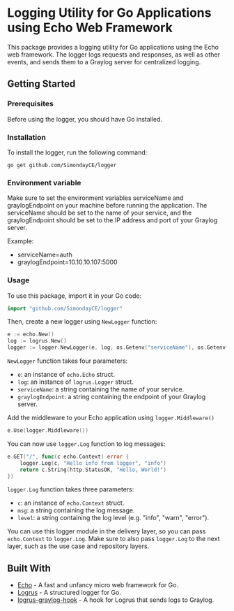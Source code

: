 # Logging Utility for Go Applications using Echo Web Framework

This package provides a logging utility for Go applications using the Echo web framework. The logger logs requests and responses, as well as other events, and sends them to a Graylog server for centralized logging.

## Getting Started
### Prerequisites
Before using the logger, you should have Go installed.

### Installation
To install the logger, run the following command:

```shell
go get github.com/SimondayCE/logger
```

### Environment variable
Make sure to set the environment variables serviceName and graylogEndpoint on your machine before running the application. The serviceName should be set to the name of your service, and the graylogEndpoint should be set to the IP address and port of your Graylog server.

Example:
- serviceName=auth
- graylogEndpoint=10.10.10.107:5000

### Usage
To use this package, import it in your Go code:

```go
import "github.com/SimondayCE/logger"
```

Then, create a new logger using `NewLogger` function:
```go
e := echo.New()
log := logrus.New()
logger := logger.NewLogger(e, log, os.Getenv("serviceName"), os.Getenv("graylogEndpoint"))
```

`NewLogger` function takes four parameters:

- `e`: an instance of `echo.Echo` struct.
- `log`: an instance of `logrus.Logger` struct.
- `serviceName`: a string containing the name of your service.
- `graylogEndpoint`: a string containing the endpoint of your Graylog server.

Add the middleware to your Echo application using `logger.Middleware()`
```go
e.Use(logger.Middleware())
```

You can now use `logger.Log` function to log messages:
```go
e.GET("/", func(c echo.Context) error {
    logger.Log(c, "Hello info from logger", "info")
    return c.String(http.StatusOK, "Hello, World!")
})
```

`logger.Log` function takes three parameters:

- `c`: an instance of `echo.Context` struct.
- `msg`: a string containing the log message.
- `level`: a string containing the log level (e.g. "info", "warn", "error").

You can use this logger module in the delivery layer, so you can pass `echo.Context` to `logger.Log`. Make sure to also pass `logger.Log` to the next layer, such as the use case and repository layers.

## Built With
- [Echo](https://github.com/labstack/echo) - A fast and unfancy micro web framework for Go.
- [Logrus](https://github.com/sirupsen/logrus) - A structured logger for Go.
- [logrus-graylog-hook](https://github.com/gemnasium/logrus-graylog-hook) - A hook for Logrus that sends logs to Graylog.
